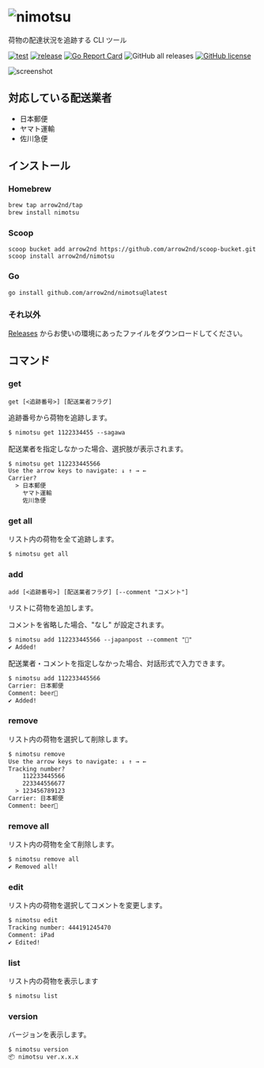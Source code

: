 # ![nimotsu](https://user-images.githubusercontent.com/44780846/143875126-623331d8-dc27-4145-95c7-5d26968d63bf.png)

荷物の配達状況を追跡する CLI ツール

[![test](https://github.com/arrow2nd/nimotsu/actions/workflows/test.yml/badge.svg)](https://github.com/arrow2nd/nimotsu/actions/workflows/test.yml)
[![release](https://github.com/arrow2nd/nimotsu/actions/workflows/release.yml/badge.svg)](https://github.com/arrow2nd/nimotsu/actions/workflows/release.yml)
[![Go Report Card](https://goreportcard.com/badge/github.com/arrow2nd/nimotsu)](https://goreportcard.com/report/github.com/arrow2nd/nimotsu)
![GitHub all releases](https://img.shields.io/github/downloads/arrow2nd/nimotsu/total)
[![GitHub license](https://img.shields.io/github/license/arrow2nd/nimotsu)](https://github.com/arrow2nd/nimotsu/blob/main/LICENSE)

![screenshot](https://user-images.githubusercontent.com/44780846/141614236-b7ea80b9-e76f-4514-a0ce-d1fb19e5290a.png)

## 対応している配送業者

- 日本郵便
- ヤマト運輸
- 佐川急便

## インストール

### Homebrew

```sh
brew tap arrow2nd/tap
brew install nimotsu
```

### Scoop

```
scoop bucket add arrow2nd https://github.com/arrow2nd/scoop-bucket.git
scoop install arrow2nd/nimotsu
```

### Go

```sh
go install github.com/arrow2nd/nimotsu@latest
```

### それ以外

[Releases](https://github.com/arrow2nd/nimotsu/releases) からお使いの環境にあったファイルをダウンロードしてください。

## コマンド

### get

`get [<追跡番号>] [配送業者フラグ]`

追跡番号から荷物を追跡します。

```txt
$ nimotsu get 1122334455 --sagawa
```

配送業者を指定しなかった場合、選択肢が表示されます。

```txt
$ nimotsu get 112233445566
Use the arrow keys to navigate: ↓ ↑ → ←
Carrier?
  > 日本郵便
    ヤマト運輸
    佐川急便
```

### get all

リスト内の荷物を全て追跡します。

```txt
$ nimotsu get all
```

### add

`add [<追跡番号>] [配送業者フラグ] [--comment "コメント"]`

リストに荷物を追加します。

コメントを省略した場合、"なし" が設定されます。

```txt
$ nimotsu add 112233445566 --japanpost --comment "🍺"
✔ Added!
```

配送業者・コメントを指定しなかった場合、対話形式で入力できます。

```txt
$ nimotsu add 112233445566
Carrier: 日本郵便
Comment: beer🍺
✔ Added!
```

### remove

リスト内の荷物を選択して削除します。

```txt
$ nimotsu remove
Use the arrow keys to navigate: ↓ ↑ → ←
Tracking number?
    112233445566
    223344556677
  > 123456789123
Carrier: 日本郵便
Comment: beer🍺
```

### remove all

リスト内の荷物を全て削除します。

```txt
$ nimotsu remove all
✔ Removed all!
```

### edit

リスト内の荷物を選択してコメントを変更します。

```txt
$ nimotsu edit
Tracking number: 444191245470
Comment: iPad
✔ Edited!
```

### list

リスト内の荷物を表示します

```txt
$ nimotsu list
```

### version

バージョンを表示します。

```txt
$ nimotsu version
📦 nimotsu ver.x.x.x
```
